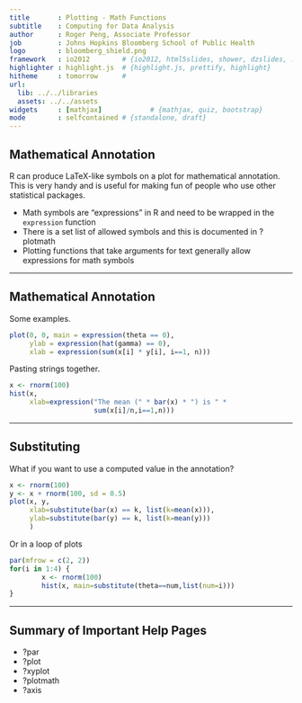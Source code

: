 ```yaml
---
title       : Plotting - Math Functions
subtitle    : Computing for Data Analysis
author      : Roger Peng, Associate Professor
job         : Johns Hopkins Bloomberg School of Public Health
logo        : bloomberg_shield.png
framework   : io2012        # {io2012, html5slides, shower, dzslides, ...}
highlighter : highlight.js  # {highlight.js, prettify, highlight}
hitheme     : tomorrow      # 
url:
  lib: ../../libraries
  assets: ../../assets
widgets     : [mathjax]            # {mathjax, quiz, bootstrap}
mode        : selfcontained # {standalone, draft}
---
```


## Mathematical Annotation

R can produce LaTeX-like symbols on a plot for mathematical annotation. This is very handy and is useful for making fun of people who use other statistical packages.

- Math symbols are “expressions” in R and need to be wrapped in the `expression` function
- There is a set list of allowed symbols and this is documented in ?plotmath
- Plotting functions that take arguments for text generally allow expressions for math symbols

---

## Mathematical Annotation

Some examples.

```r
plot(0, 0, main = expression(theta == 0),
     ylab = expression(hat(gamma) == 0),
     xlab = expression(sum(x[i] * y[i], i==1, n)))
```

Pasting strings together.

```r
x <- rnorm(100)
hist(x,
     xlab=expression("The mean (" * bar(x) * ") is " *
                     sum(x[i]/n,i==1,n)))
```

---

## Substituting

What if you want to use a computed value in the annotation?

```r
x <- rnorm(100)
y <- x + rnorm(100, sd = 0.5)
plot(x, y,
     xlab=substitute(bar(x) == k, list(k=mean(x))),
     ylab=substitute(bar(y) == k, list(k=mean(y)))
     )
```

Or in a loop of plots

```r
par(mfrow = c(2, 2))
for(i in 1:4) {
        x <- rnorm(100)
        hist(x, main=substitute(theta==num,list(num=i)))
}
```

---

## Summary of Important Help Pages

- ?par
- ?plot 
- ?xyplot 
- ?plotmath 
- ?axis
